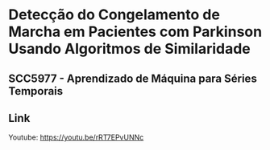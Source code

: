 # Detecção do Congelamento de Marcha em Pacientes com Parkinson Usando Algoritmos de Similaridade
## SCC5977 - Aprendizado de Máquina para Séries Temporais 


## Link 
Youtube: https://youtu.be/rRT7EPvUNNc